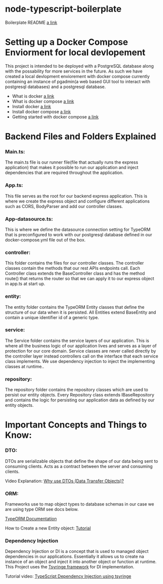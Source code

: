 # node-typescript-boilerplate

Boilerplate README
[a link](https://github.com/jsynowiec/node-typescript-boilerplate/blob/main/README.md)

# Setting up a Docker Compose Enviorment for local devlopement

This project is intended to be deployed with a PostgreSQL database along with the possability for more services in the future. As such we have created a local devlopment enviorement with docker compose currently containing an instance of pgadmin(a web based GUI tool to interact with postgresql databases) and a postgresql database.

- What is docker [a link]()
- What is docker compose [a link](https://docs.docker.com/compose/)
- Install docker [a link](https://docs.docker.com/engine/install/)
- Install docker compose [a link](https://docs.docker.com/compose/install/)
- Getting started with docker compose [a link](https://docs.docker.com/compose/gettingstarted/)

# Backend Files and Folders Explained

### Main.ts:

The main.ts file is our runner file(file that actually runs the express application) that makes it possible to run our application and inject dependencies that are required throughout the application.

### App.ts:

This file serves as the root for our backend express application. This is where we create the express object and configure different applications such as CORS, BodyParser and add our controller classes.

### App-datasource.ts:

This is where we define the datasource connection setting for TypeORM that is preconfigured to work with our postgresql database defined in our docker-compose.yml file out of the box.

### controller:

This folder contains the files for our controller classes. The controller classes contain the methods that our rest APIs endpoints call. Each Controller class extends the BaseController class and has the method route() that returns the router so that we can apply it to our express object in app.ts at start up.

### entity:

The entity folder contains the TypeORM Entity classes that define the structure of our data when it is persisted. All Entities extend BaseEntity and contain a unique identifier id of a generic type.

### service:

The Service folder contains the service layers of our application. This is where all the business logic of our application lives and serves as a layer of protection for our core domain. Service classes are never called directly by the controller layer instead controllers call on the interface that each service class implements. We use dependency injection to inject the implementing classes at runtime..

### repository:

The repository folder contains the repository classes which are used to persist our entity objects. Every Repository class extends IBaseRepository and contains the logic for persisting our application data as defined by our entity objects.

# Important Concepts and Things to Know:

### DTO:

DTOs are serializable objects that define the shape of our data being sent to consuming clients. Acts as a contract between the server and consuming clients.

Video Explanation: [Why use DTOs (Data Transfer Objects)?](https://www.youtube.com/watch?v=JJT1xykf1do&list=LL&index=2)

### ORM:

Frameworks use to map object types to database schemas in our case we are using type ORM see docs below.

[TypeORM Documentation](https://typeorm.io/)

How to Create a new Entity object: [Tutorial](https://typeorm.io/entities)

### Dependency Injection

Dependency Injection or DI is a concept that is used to managed object dependencies in our applications. Essentially it allows us to create na instance of an object and inject it into another object or function at runtime. This Project uses the [Tsyringe framework](https://github.com/microsoft/tsyringe) for DI implementation.

Tutorial video: [TypeScript Dependency Injection using tsyringe](https://www.youtube.com/watch?v=D1kM5W9r85Q)
